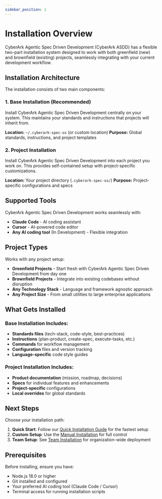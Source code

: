 ```yaml
---
sidebar_position: 1
---
```


# Installation Overview

CyberArk Agentic Spec Driven Development (CyberArk ASDD) has a flexible two-part installation system designed to work with both greenfield (new) and brownfield (existing) projects, seamlessly integrating with your current development workflow.

## Installation Architecture

The installation consists of two main components:

### 1. Base Installation (Recommended)
Install CyberArk Agentic Spec Driven Development centrally on your system. This maintains your standards and instructions that projects will inherit from.

**Location:** `~/.cyberark-spec-os` (or custom location)
**Purpose:** Global standards, instructions, and project templates

### 2. Project Installation 
Install CyberArk Agentic Spec Driven Development into each project you work on. This provides self-contained setup with project-specific customizations.

**Location:** Your project directory (`.cyberark-spec-os/`)
**Purpose:** Project-specific configurations and specs

## Supported Tools

CyberArk Agentic Spec Driven Development works seamlessly with:

- **Claude Code** - AI coding assistant
- **Cursor** - AI-powered code editor  
- **Any AI coding tool** (In Development) - Flexible integration

## Project Types

Works with any project setup:

- **Greenfield Projects** - Start fresh with CyberArk Agentic Spec Driven Development from day one
- **Brownfield Projects** - Integrate into existing codebases without disruption
- **Any Technology Stack** - Language and framework agnostic approach
- **Any Project Size** - From small utilities to large enterprise applications

## What Gets Installed

### Base Installation Includes:
- **Standards files** (tech-stack, code-style, best-practices)
- **Instructions** (plan-product, create-spec, execute-tasks, etc.)
- **Commands** for workflow management
- **Configuration** files and version tracking
- **Language-specific** code style guides

### Project Installation Includes:
- **Product documentation** (mission, roadmap, decisions)
- **Specs** for individual features and enhancements
- **Project-specific** configurations
- **Local overrides** for global standards

## Next Steps

Choose your installation path:

1. **Quick Start**: Follow our [Quick Installation Guide](./quick-start) for the fastest setup
2. **Custom Setup**: Use the [Manual Installation](./manual) for full control
3. **Team Setup**: See [Team Installation](./team-setup) for organization-wide deployment

## Prerequisites

Before installing, ensure you have:

- Node.js 18.0 or higher
- Git installed and configured
- Your preferred AI coding tool (Claude Code / Cursor)
- Terminal access for running installation scripts
